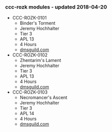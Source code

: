 ### ccc-rozk modules - updated 2018-04-20
* CCC-ROZK-0101
    * Binder's Torment
    * Jeremy Hochhalter
    * Tier 3
    * APL 13
    * 4 Hours
    * [dmsguild.com](http://www.dmsguild.com/product/221932/CCCROZK0101-Binders-Torment?affiliate_id=757342)
* CCC-ROZK-0102
    * Zhentarim's Lament
    * Jeremy Hochhalter
    * Tier 3
    * APL 13
    * 4 Hours
    * [dmsguild.com](http://www.dmsguild.com/product/221933/CCCROZK0102-Zhentarims-Lament?affiliate_id=757342)
* CCC-ROZK-0103
    * Necromancer's Ascent
    * Jeremy Hochhalter
    * Tier 3
    * APL 14
    * 4 Hours
    * [dmsguild.com](http://www.dmsguild.com/product/221934/CCCROZK0103-Necromancers-Ascent?affiliate_id=757342)
